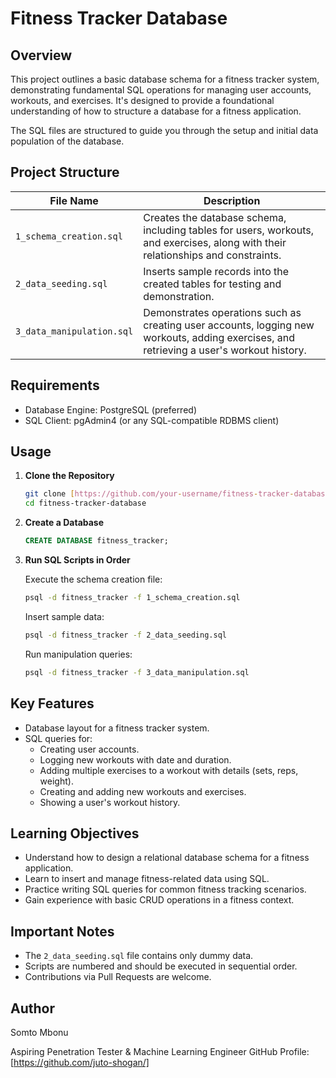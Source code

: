 # Fitness Tracker Database

## Overview

This project outlines a basic database schema for a fitness tracker system, demonstrating fundamental SQL operations for managing user accounts, workouts, and exercises. It's designed to provide a foundational understanding of how to structure a database for a fitness application.

The SQL files are structured to guide you through the setup and initial data population of the database.

## Project Structure

| File Name               | Description                                                                 |
|-------------------------|-----------------------------------------------------------------------------|
| `1_schema_creation.sql` | Creates the database schema, including tables for users, workouts, and exercises, along with their relationships and constraints. |
| `2_data_seeding.sql`     | Inserts sample records into the created tables for testing and demonstration. |
| `3_data_manipulation.sql`| Demonstrates operations such as creating user accounts, logging new workouts, adding exercises, and retrieving a user's workout history. |

## Requirements

- Database Engine: PostgreSQL (preferred)
- SQL Client: pgAdmin4 (or any SQL-compatible RDBMS client)

## Usage

1. **Clone the Repository**

   ```bash
   git clone [https://github.com/your-username/fitness-tracker-database.git](https://github.com/your-username/fitness-tracker-database.git)
   cd fitness-tracker-database

2.  **Create a Database**

    ```sql
    CREATE DATABASE fitness_tracker;
    ```

3.  **Run SQL Scripts in Order**

    Execute the schema creation file:

    ```bash
    psql -d fitness_tracker -f 1_schema_creation.sql
    ```

    Insert sample data:

    ```bash
    psql -d fitness_tracker -f 2_data_seeding.sql
    ```

    Run manipulation queries:

    ```bash
    psql -d fitness_tracker -f 3_data_manipulation.sql
    ```

## Key Features

  - Database layout for a fitness tracker system.
  - SQL queries for:
      - Creating user accounts.
      - Logging new workouts with date and duration.
      - Adding multiple exercises to a workout with details (sets, reps, weight).
      - Creating and adding new workouts and exercises.
      - Showing a user's workout history.

## Learning Objectives

  - Understand how to design a relational database schema for a fitness application.
  - Learn to insert and manage fitness-related data using SQL.
  - Practice writing SQL queries for common fitness tracking scenarios.
  - Gain experience with basic CRUD operations in a fitness context.

## Important Notes

  - The `2_data_seeding.sql` file contains only dummy data.
  - Scripts are numbered and should be executed in sequential order.
  - Contributions via Pull Requests are welcome.

## Author

Somto Mbonu

Aspiring Penetration Tester & Machine Learning Engineer
GitHub Profile: [https://github.com/juto-shogan/]

```
```
